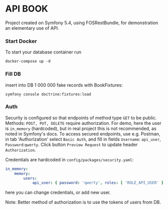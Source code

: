 # API BOOK

Project created on Symfony 5.4, using FOSRestBundle, for demonstration an elementary use of API.

### Start Docker
To start your database container run
```text
docker-compose up -d
```

### Fill DB
insert into DB 1 000 000 fake records with BookFixtures:
```text
symfony console doctrine:fixtures:load
```

### Auth
Security is configured so that endpoints of method type `GET` to be public. Methods:
`POST, PUT, DELETE` require authorization.
For demo, here the user is `in_memory` (hardcoded), but in real project this is not recommended, as noted in Symfony's
docs. 
To access secured endpoints, use e.g. Postman, in tab 'Authorization' select `Basic Auth`,
and fill in fields `Username`: `api_user`, `Password`:`qwerty`. Click button `Preview Request` to update header
`Authorization`.

Credentials are hardcoded in `config/packages/security.yaml`:
```yaml
in_memory:
    memory:
        users:
            api_user: { password: 'qwerty', roles: [ 'ROLE_API_USER' ] }
```
here you can change credentials, or add new user.

Note: Better method of authorization is to use the tokens of users from DB.
